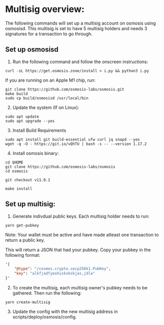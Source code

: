 # Multisig overview:

The following commands will set up a multisig account on osmosis using osmosisd.
This multisig is set to have 5 multisig holders and needs 3 signatures for a transaction to go through.

## Set up osmosisd

1. Run the following command and follow the onscreen instructions:

```
curl -sL https://get.osmosis.zone/install > i.py && python3 i.py
```

If you are running on an Apple M1 chip, run:

```
git clone https://github.com/osmosis-labs/osmosis.git
make build
sudo cp build/osmosisd /usr/local/bin
```

2. Update the system (If on Linux):

```
sudo apt update
sudo apt upgrade --yes
```

3. Install Build Requirements

```
sudo apt install git build-essential ufw curl jq snapd --yes
wget -q -O - https://git.io/vQhTU | bash -s -- --version 1.17.2
```

4. Install osmosis binary:

```
cd $HOME
git clone https://github.com/osmosis-labs/osmosis
cd osmosis

git checkout v11.0.1

make install
```

## Set up multisig:

1. Generate indivdual public keys. Each multisig holder needs to run:

```
yarn get-pubkey
```

Note: Your wallet must be active and have made atleast one transaction to return a public key.

This will return a JSON that had your pubkey. Copy your pubkey in the following format:

```JSON
'{
    "@type": "/cosmos.crypto.secp256k1.PubKey",
    "key": "alkfjadfyeohiskvbskjas,jdla"
}'
```

2. To create the multisig, each multisig owner's pubkey needs to be gathered. Then run the following:

```
yarn create-multisig
```

3. Update the config with the new multisig address in scripts/deploy/osmosis/config.

